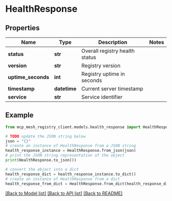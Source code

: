 # HealthResponse


## Properties

Name | Type | Description | Notes
------------ | ------------- | ------------- | -------------
**status** | **str** | Overall registry health status |
**version** | **str** | Registry version |
**uptime_seconds** | **int** | Registry uptime in seconds |
**timestamp** | **datetime** | Current server timestamp |
**service** | **str** | Service identifier |

## Example

```python
from mcp_mesh_registry_client.models.health_response import HealthResponse

# TODO update the JSON string below
json = "{}"
# create an instance of HealthResponse from a JSON string
health_response_instance = HealthResponse.from_json(json)
# print the JSON string representation of the object
print(HealthResponse.to_json())

# convert the object into a dict
health_response_dict = health_response_instance.to_dict()
# create an instance of HealthResponse from a dict
health_response_from_dict = HealthResponse.from_dict(health_response_dict)
```
[[Back to Model list]](../README.md#documentation-for-models) [[Back to API list]](../README.md#documentation-for-api-endpoints) [[Back to README]](../README.md)
